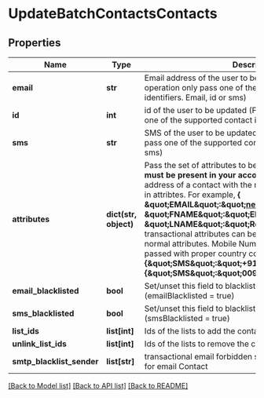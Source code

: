 # UpdateBatchContactsContacts

## Properties
Name | Type | Description | Notes
------------ | ------------- | ------------- | -------------
**email** | **str** | Email address of the user to be updated (For each operation only pass one of the supported contact identifiers. Email, id or sms) | [optional] 
**id** | **int** | id of the user to be updated (For each operation only pass one of the supported contact identifiers. Email, id or sms) | [optional] 
**sms** | **str** | SMS of the user to be updated (For each operation only pass one of the supported contact identifiers. Email, id or sms) | [optional] 
**attributes** | **dict(str, object)** | Pass the set of attributes to be updated. **These attributes must be present in your account**. To update existing email address of a contact with the new one please pass EMAIL in attribtes. For example, **{ \&quot;EMAIL\&quot;:\&quot;newemail@domain.com\&quot;, \&quot;FNAME\&quot;:\&quot;Ellie\&quot;, \&quot;LNAME\&quot;:\&quot;Roger\&quot;}**. Keep in mind transactional attributes can be updated the same way as normal attributes. Mobile Number in **SMS** field should be passed with proper country code. For example: **{\&quot;SMS\&quot;:\&quot;+91xxxxxxxxxx\&quot;} or {\&quot;SMS\&quot;:\&quot;0091xxxxxxxxxx\&quot;}**  | [optional] 
**email_blacklisted** | **bool** | Set/unset this field to blacklist/allow the contact for emails (emailBlacklisted &#x3D; true) | [optional] 
**sms_blacklisted** | **bool** | Set/unset this field to blacklist/allow the contact for SMS (smsBlacklisted &#x3D; true) | [optional] 
**list_ids** | **list[int]** | Ids of the lists to add the contact to | [optional] 
**unlink_list_ids** | **list[int]** | Ids of the lists to remove the contact from | [optional] 
**smtp_blacklist_sender** | **list[str]** | transactional email forbidden sender for contact. Use only for email Contact | [optional] 

[[Back to Model list]](../README.md#documentation-for-models) [[Back to API list]](../README.md#documentation-for-api-endpoints) [[Back to README]](../README.md)


